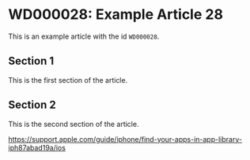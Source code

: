 # WD000028: Example Article 28

This is an example article with the id `WD000028`.

## Section 1

This is the first section of the article.

## Section 2

This is the second section of the article.

https://support.apple.com/guide/iphone/find-your-apps-in-app-library-iph87abad19a/ios
